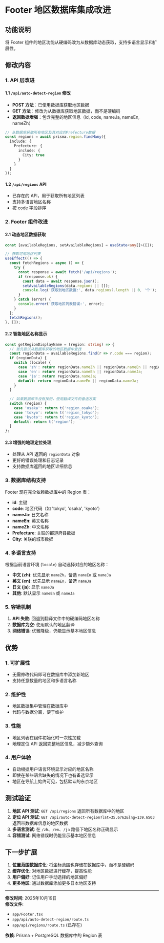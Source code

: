 # Footer 地区数据库集成改进

## 功能说明

将 Footer 组件的地区功能从硬编码改为从数据库动态获取，支持多语言显示和扩展性。

## 修改内容

### 1. API 层改进

#### 1.1 `/api/auto-detect-region` 修改
- **POST 方法**：已使用数据库获取地区数据
- **GET 方法**：修改为从数据库获取地区数据，而不是硬编码
- **返回数据增强**：包含完整的地区信息（id, code, nameJa, nameEn, nameZh）

```typescript
// 从数据库获取所有地区及其对应的Prefecture数据
const regions = await prisma.region.findMany({
  include: {
    Prefecture: {
      include: {
        City: true
      }
    }
  }
});
```

#### 1.2 `/api/regions` API
- 已存在的 API，用于获取所有地区列表
- 支持多语言地区名称
- 按 code 字段排序

### 2. Footer 组件改进

#### 2.1 动态地区数据获取
```typescript
const [availableRegions, setAvailableRegions] = useState<any[]>([]);

// 获取可用地区列表
useEffect(() => {
  const fetchRegions = async () => {
    try {
      const response = await fetch('/api/regions');
      if (response.ok) {
        const data = await response.json();
        setAvailableRegions(data.regions || []);
        console.log('获取到地区数据:', data.regions?.length || 0, '个');
      }
    } catch (error) {
      console.error('获取地区列表错误:', error);
    }
  };
  fetchRegions();
}, []);
```

#### 2.2 智能地区名称显示
```typescript
const getRegionDisplayName = (region: string) => {
  // 首先尝试从数据库获取的地区数据中查找
  const regionData = availableRegions.find(r => r.code === region);
  if (regionData) {
    switch (locale) {
      case 'zh': return regionData.nameZh || regionData.nameEn || regionData.nameJa;
      case 'en': return regionData.nameEn || regionData.nameJa;
      case 'ja': return regionData.nameJa;
      default: return regionData.nameEn || regionData.nameJa;
    }
  }
  
  // 如果数据库中没有找到，使用翻译文件的备选方案
  switch (region) {
    case 'osaka': return t('region_osaka');
    case 'tokyo': return t('region_tokyo');
    case 'kyoto': return t('region_kyoto');
    default: return t('region');
  }
};
```

#### 2.3 增强的地理定位处理
- 处理从 API 返回的 `regionData` 对象
- 更好的错误处理和日志记录
- 支持数据库返回的地区详细信息

### 3. 数据库结构支持

Footer 现在完全依赖数据库中的 Region 表：
- **id**: 主键
- **code**: 地区代码（如 'tokyo', 'osaka', 'kyoto'）
- **nameJa**: 日文名称
- **nameEn**: 英文名称  
- **nameZh**: 中文名称
- **Prefecture**: 关联的都道府县数据
- **City**: 关联的城市数据

### 4. 多语言支持

根据当前语言环境 (`locale`) 自动选择对应的地区名称：
- **中文 (zh)**: 优先显示 `nameZh`，备选 `nameEn` 或 `nameJa`
- **英文 (en)**: 优先显示 `nameEn`，备选 `nameJa`
- **日文 (ja)**: 显示 `nameJa`
- **其他**: 默认显示 `nameEn` 或 `nameJa`

### 5. 容错机制

1. **API 失败**: 回退到翻译文件中的硬编码地区名称
2. **数据库为空**: 使用默认的地区翻译
3. **网络错误**: 优雅降级，仍能显示基本地区信息

## 优势

### 1. **可扩展性**
- 无需修改代码即可在数据库中添加新地区
- 支持任意数量的地区和多语言名称

### 2. **维护性**
- 地区数据集中管理在数据库中
- 代码与数据分离，便于维护

### 3. **性能**
- 地区列表在组件初始化时一次性加载
- 地理定位 API 返回完整地区信息，减少额外查询

### 4. **用户体验**
- 自动根据用户语言环境显示对应的地区名称
- 即使在某些语言缺失的情况下也有备选显示
- 地区在导航上始终可见，包括默认的东京地区

## 测试验证

1. **地区 API 测试**: `GET /api/regions` 返回所有数据库中的地区
2. **定位 API 测试**: `GET /api/auto-detect-region?lat=35.6762&lng=139.6503` 返回带数据库信息的地区数据
3. **多语言测试**: 在 `/zh`、`/en`、`/ja` 路径下地区名称正确显示
4. **容错测试**: 网络错误时仍能显示基本地区信息

## 下一步扩展

1. **位置范围数据库化**: 将坐标范围也存储在数据库中，而不是硬编码
2. **缓存优化**: 对地区数据进行缓存，提高性能
3. **用户偏好**: 记住用户手动选择的地区偏好
4. **更多地区**: 通过数据库添加更多日本地区支持

---

**修改时间**: 2025年10月19日  
**修改文件**: 
- `app/Footer.tsx`
- `app/api/auto-detect-region/route.ts`
- `app/api/regions/route.ts` (已存在)

**依赖**: Prisma + PostgreSQL 数据库中的 Region 表
